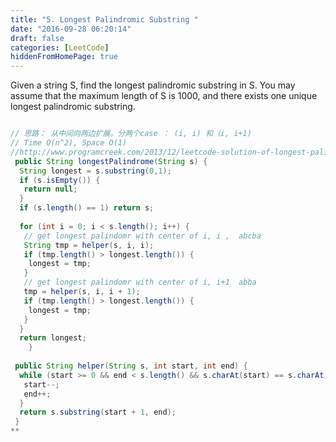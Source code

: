 ```yaml
---
title: "5. Longest Palindromic Substring "
date: "2016-09-28 06:20:14"
draft: false
categories: [LeetCode]
hiddenFromHomePage: true
---
```

Given a string S, find the longest palindromic substring in S. You may assume that the maximum length of S is 1000, and there exists one unique longest palindromic substring.
```java

// 思路： 从中间向两边扩展。分两个case ： (i, i) 和（i, i+1) 
// Time O(n^2), Space O(1)
//http://www.programcreek.com/2013/12/leetcode-solution-of-longest-palindromic-substring-java/
 public String longestPalindrome(String s) {
  String longest = s.substring(0,1); 
  if (s.isEmpty()) {
   return null;
  }
  if (s.length() == 1) return s;
  
  for (int i = 0; i < s.length(); i++) {
   // get longest palindomr with center of i, i ,  abcba
   String tmp = helper(s, i, i);
   if (tmp.length() > longest.length()) {
    longest = tmp;
   }
   // get longest palindomr with center of i, i+1  abba
   tmp = helper(s, i, i + 1);
   if (tmp.length() > longest.length()) {
    longest = tmp;
   }
  }
  return longest;
    }
  
 public String helper(String s, int start, int end) {
  while (start >= 0 && end < s.length() && s.charAt(start) == s.charAt(end)) {
   start--;
   end++;
  }
  return s.substring(start + 1, end);
 } 
**
```
